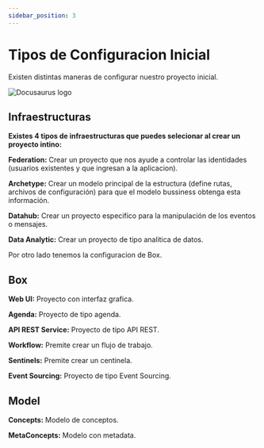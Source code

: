 ```yaml
---
sidebar_position: 3
---
```

# Tipos de Configuracion Inicial

Existen distintas maneras de configurar nuestro proyecto inicial.

![Docusaurus logo](/img/intellij-4.png)

## Infraestructuras

**Existes 4 tipos de infraestructuras que puedes selecionar al crear un proyecto intino:**

**Federation:**
Crear un proyecto que nos ayude a controlar las identidades (usuarios existentes y que ingresan a la aplicacion).

**Archetype:**
Crear un modelo principal de la estructura (define rutas, archivos de configuración) para que el modelo bussiness obtenga esta información.

**Datahub:**
Crear un proyecto especifico para la manipulación de los eventos o mensajes.

**Data Analytic:**
Crear un proyecto de tipo analitica de datos.

Por otro lado tenemos la configuracion de Box.

## Box

**Web UI:**
Proyecto con interfaz grafica.

**Agenda:**
Proyecto de tipo agenda.

**API REST Service:**
Proyecto de tipo API REST.

**Workflow:**
Premite crear un flujo de trabajo.

**Sentinels:**
Premite crear un centinela.

**Event Sourcing:**
Proyecto de tipo Event Sourcing.

## Model

**Concepts:**
Modelo de conceptos.

**MetaConcepts:**
Modelo con metadata.